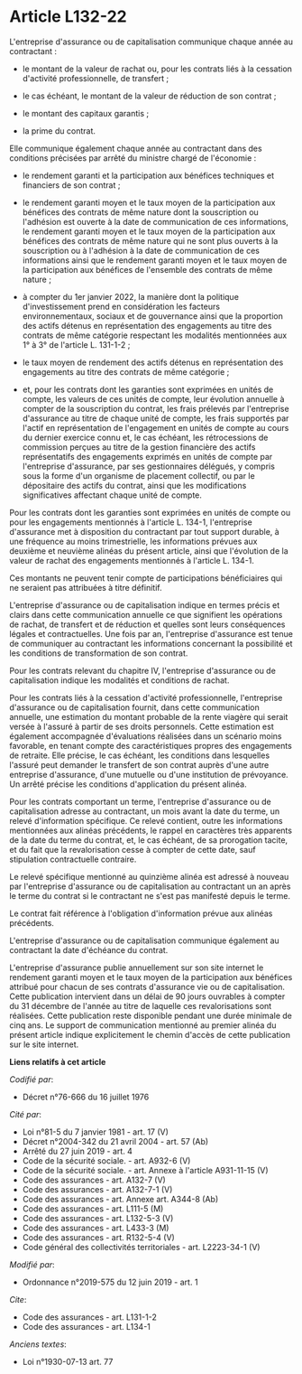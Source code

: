 # Article L132-22

L'entreprise d'assurance ou de capitalisation communique chaque année au contractant :

- le montant de la valeur de rachat ou, pour les contrats liés à la cessation d'activité professionnelle, de transfert ;

- le cas échéant, le montant de la valeur de réduction de son contrat ;

- le montant des capitaux garantis ;

- la prime du contrat.

Elle communique également chaque année au contractant dans des conditions précisées par arrêté du ministre chargé de
l'économie :

- le rendement garanti et la participation aux bénéfices techniques et financiers de son contrat ;

- le rendement garanti moyen et le taux moyen de la participation aux bénéfices des contrats de même nature dont la
souscription ou l'adhésion est ouverte à la date de communication de ces informations, le rendement garanti moyen et le taux
moyen de la participation aux bénéfices des contrats de même nature qui ne sont plus ouverts à la souscription ou à
l'adhésion à la date de communication de ces informations ainsi que le rendement garanti moyen et le taux moyen de la
participation aux bénéfices de l'ensemble des contrats de même nature ;

- à compter du 1er janvier 2022, la manière dont la politique d'investissement prend en considération les facteurs
environnementaux, sociaux et de gouvernance ainsi que la proportion des actifs détenus en représentation des engagements au
titre des contrats de même catégorie respectant les modalités mentionnées aux 1° à 3° de l'article L. 131-1-2 ;

- le taux moyen de rendement des actifs détenus en représentation des engagements au titre des contrats de même catégorie ;

- et, pour les contrats dont les garanties sont exprimées en unités de compte, les valeurs de ces unités de compte, leur
évolution annuelle à compter de la souscription du contrat, les frais prélevés par l'entreprise d'assurance au titre de
chaque unité de compte, les frais supportés par l'actif en représentation de l'engagement en unités de compte au cours du
dernier exercice connu et, le cas échéant, les rétrocessions de commission perçues au titre de la gestion financière des
actifs représentatifs des engagements exprimés en unités de compte par l'entreprise d'assurance, par ses gestionnaires
délégués, y compris sous la forme d'un organisme de placement collectif, ou par le dépositaire des actifs du contrat, ainsi
que les modifications significatives affectant chaque unité de compte.

Pour les contrats dont les garanties sont exprimées en unités de compte ou pour les engagements mentionnés à l'article L.
134-1, l'entreprise d'assurance met à disposition du contractant par tout support durable, à une fréquence au moins
trimestrielle, les informations prévues aux deuxième et neuvième alinéas du présent article, ainsi que l'évolution de la
valeur de rachat des engagements mentionnés à l'article L. 134-1.

Ces montants ne peuvent tenir compte de participations bénéficiaires qui ne seraient pas attribuées à titre définitif.

L'entreprise d'assurance ou de capitalisation indique en termes précis et clairs dans cette communication annuelle ce que
signifient les opérations de rachat, de transfert et de réduction et quelles sont leurs conséquences légales et
contractuelles. Une fois par an, l'entreprise d'assurance est tenue de communiquer au contractant les informations concernant
la possibilité et les conditions de transformation de son contrat.

Pour les contrats relevant du chapitre IV, l'entreprise d'assurance ou de capitalisation indique les modalités et conditions
de rachat.

Pour les contrats liés à la cessation d'activité professionnelle, l'entreprise d'assurance ou de capitalisation fournit, dans
cette communication annuelle, une estimation du montant probable de la rente viagère qui serait versée à l'assuré à partir de
ses droits personnels. Cette estimation est également accompagnée d'évaluations réalisées dans un scénario moins favorable,
en tenant compte des caractéristiques propres des engagements de retraite. Elle précise, le cas échéant, les conditions dans
lesquelles l'assuré peut demander le transfert de son contrat auprès d'une autre entreprise d'assurance, d'une mutuelle ou
d'une institution de prévoyance. Un arrêté précise les conditions d'application du présent alinéa.

Pour les contrats comportant un terme, l'entreprise d'assurance ou de capitalisation adresse au contractant, un mois avant la
date du terme, un relevé d'information spécifique. Ce relevé contient, outre les informations mentionnées aux alinéas
précédents, le rappel en caractères très apparents de la date du terme du contrat, et, le cas échéant, de sa prorogation
tacite, et du fait que la revalorisation cesse à compter de cette date, sauf stipulation contractuelle contraire.

Le relevé spécifique mentionné au quinzième alinéa est adressé à nouveau par l'entreprise d'assurance ou de capitalisation au
contractant un an après le terme du contrat si le contractant ne s'est pas manifesté depuis le terme.

Le contrat fait référence à l'obligation d'information prévue aux alinéas précédents.

L'entreprise d'assurance ou de capitalisation communique également au contractant la date d'échéance du contrat.

L'entreprise d'assurance publie annuellement sur son site internet le rendement garanti moyen et le taux moyen de la
participation aux bénéfices attribué pour chacun de ses contrats d'assurance vie ou de capitalisation. Cette publication
intervient dans un délai de 90 jours ouvrables à compter du 31 décembre de l'année au titre de laquelle ces revalorisations
sont réalisées. Cette publication reste disponible pendant une durée minimale de cinq ans. Le support de communication
mentionné au premier alinéa du présent article indique explicitement le chemin d'accès de cette publication sur le site
internet.

**Liens relatifs à cet article**

_Codifié par_:

  - Décret n°76-666 du 16 juillet 1976

_Cité par_:

  - Loi n°81-5 du 7 janvier 1981 - art. 17 (V)
  - Décret n°2004-342 du 21 avril 2004 - art. 57 (Ab)
  - Arrêté du 27 juin 2019 - art. 4
  - Code de la sécurité sociale. - art. A932-6 (V)
  - Code de la sécurité sociale. - art. Annexe à l'article A931-11-15 (V)
  - Code des assurances - art. A132-7 (V)
  - Code des assurances - art. A132-7-1 (V)
  - Code des assurances - art. Annexe art. A344-8 (Ab)
  - Code des assurances - art. L111-5 (M)
  - Code des assurances - art. L132-5-3 (V)
  - Code des assurances - art. L433-3 (M)
  - Code des assurances - art. R132-5-4 (V)
  - Code général des collectivités territoriales - art. L2223-34-1 (V)

_Modifié par_:

  - Ordonnance n°2019-575 du 12 juin 2019 - art. 1

_Cite_:

  - Code des assurances - art. L131-1-2
  - Code des assurances - art. L134-1

_Anciens textes_:

  - Loi n°1930-07-13 art. 77
